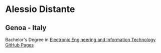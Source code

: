 # Alessio Distante
## Genoa - Italy

Bachelor's Degree in [Electronic Engineering and Information Technology](https://corsi.unige.it/corsi/9273) [GitHub Pages](https://pages.github.com/)

<!--
**a-distante1999/a-distante1999** is a ✨ _special_ ✨ repository because its `README.md` (this file) appears on your GitHub profile.

Here are some ideas to get you started:

- 🔭 I’m currently working on ...
- 🌱 I’m currently learning ...
- 👯 I’m looking to collaborate on ...
- 🤔 I’m looking for help with ...
- 💬 Ask me about ...
- 📫 How to reach me: ...
- 😄 Pronouns: ...
- ⚡ Fun fact: ...
-->
